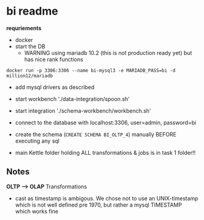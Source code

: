 # bi readme

**requriements**

  - docker
  - start the DB
  	- WARNING using mariadb 10.2 (this is not production ready yet) but has nice rank functions
```
docker run -p 3306:3306 --name bi-mysql3 -e MARIADB_PASS=bi -d million12/mariadb
```

  - add mysql drivers as described
  - start workbench './data-integration/spoon.sh'
  - start integration './schema-workbench/workbench.sh'
  - connect to the database with localhost:3306, user=admin, password=bi

  - create the schema (`CREATE SCHEMA BI_OLTP_4`) manually BEFORE executing any sql  

  - main Kettle folder holding ALL transformations & jobs is in task 1 folder!!


 ## Notes

 **OLTP --> OLAP**
 Transformations
   - cast as timestamp is ambigous. We chose not to use an UNIX-timestamp which is not well defined pre 1970, but rather a mysql TIMESTAMP which works fine